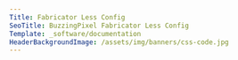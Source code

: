 ```yaml
---
Title: Fabricator Less Config
SeoTitle: BuzzingPixel Fabricator Less Config
Template: _software/documentation
HeaderBackgroundImage: /assets/img/banners/css-code.jpg
---
```

